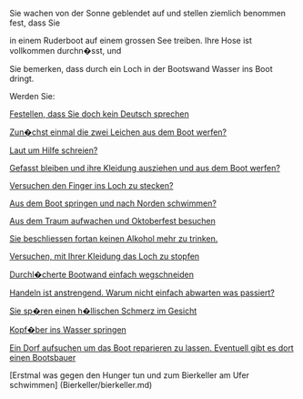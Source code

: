 Sie wachen von der Sonne geblendet auf und stellen ziemlich benommen fest, dass Sie

in einem Ruderboot auf einem grossen See treiben. Ihre Hose ist vollkommen durchn�sst, und

Sie bemerken, dass durch ein Loch in der Bootswand Wasser ins Boot dringt.

Werden Sie:

[Festellen, dass Sie doch kein Deutsch sprechen](../language.md)

[Zun�chst einmal die zwei Leichen aus dem Boot werfen?](Leichen/Leichen.md)

[Laut um Hilfe schreien?](Hilfeschrei/Hilfeschrei.md)

[Gefasst bleiben und ihre Kleidung ausziehen und aus dem Boot werfen?](gefasst-bleiben/gefasst-bleiben.md)

[Versuchen den Finger ins Loch zu stecken?](finger-ins-loch/finger-ins-loch.md)

[Aus dem Boot springen und nach Norden schwimmen?](schwimmen/schwimmen.md)

[Aus dem Traum aufwachen und Oktoberfest besuchen](Oktoberfest/oktoberfest.md)

[Sie beschliessen fortan keinen Alkohol mehr zu trinken.](Alkohol/alkohol.md)

[Versuchen, mit Ihrer Kleidung das Loch zu stopfen](Stopfen/stopfen.md)

[Durchl�cherte Bootwand einfach wegschneiden](wegschneiden/wegschneiden.md)

[Handeln ist anstrengend. Warum nicht einfach abwarten was passiert?](abwarten/abwarten.md)

[Sie sp�ren einen h�llischen Schmerz im Gesicht](Sonnenbrand/vor-sonne-schutzen.md)

[Kopf�ber ins Wasser springen](Kopfsprung/Kopfsprung.md)

[Ein Dorf aufsuchen um das Boot reparieren zu lassen. Eventuell gibt es dort einen Bootsbauer](Dorf/dorf.md)

[Erstmal was gegen den Hunger tun und zum Bierkeller am Ufer schwimmen] (Bierkeller/bierkeller.md)
